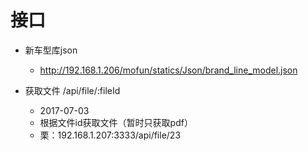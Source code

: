 # 接口 #

- 新车型库json
	- http://192.168.1.206/mofun/statics/Json/brand_line_model.json

- 获取文件 /api/file/:fileId
    - 2017-07-03
    - 根据文件id获取文件（暂时只获取pdf）
    - 栗：192.168.1.207:3333/api/file/23